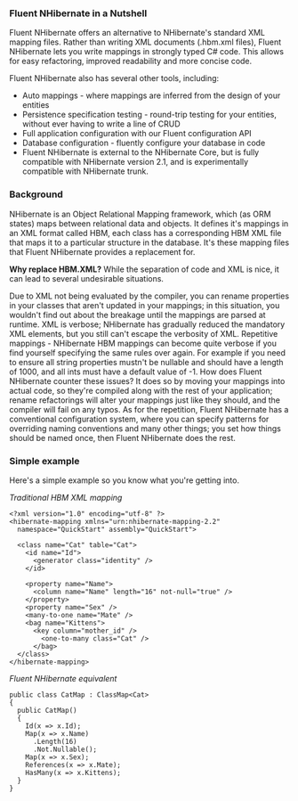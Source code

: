 ### Fluent NHibernate in a Nutshell

Fluent NHibernate offers an alternative to NHibernate's standard XML mapping files. Rather than writing XML documents (.hbm.xml files), Fluent NHibernate lets you write mappings in strongly typed C# code. This allows for easy refactoring, improved readability and more concise code.

Fluent NHibernate also has several other tools, including:

* Auto mappings - where mappings are inferred from the design of your entities
* Persistence specification testing - round-trip testing for your entities, without ever having to write a line of CRUD
* Full application configuration with our Fluent configuration API
* Database configuration - fluently configure your database in code
* Fluent NHibernate is external to the NHibernate Core, but is fully compatible with NHibernate version 2.1, and is experimentally compatible with NHibernate trunk.

### Background

NHibernate is an Object Relational Mapping framework, which (as ORM states) maps between relational data and objects. It defines it's mappings in an XML format called HBM, each class has a corresponding HBM XML file that maps it to a particular structure in the database. It's these mapping files that Fluent NHibernate provides a replacement for.

**Why replace HBM.XML?** While the separation of code and XML is nice, it can lead to several undesirable situations.

Due to XML not being evaluated by the compiler, you can rename properties in your classes that aren't updated in your mappings; in this situation, you wouldn't find out about the breakage until the mappings are parsed at runtime.
XML is verbose; NHibernate has gradually reduced the mandatory XML elements, but you still can't escape the verbosity of XML.
Repetitive mappings - NHibernate HBM mappings can become quite verbose if you find yourself specifying the same rules over again. For example if you need to ensure all string properties mustn't be nullable and should have a length of 1000, and all ints must have a default value of -1.
How does Fluent NHibernate counter these issues? It does so by moving your mappings into actual code, so they're compiled along with the rest of your application; rename refactorings will alter your mappings just like they should, and the compiler will fail on any typos. As for the repetition, Fluent NHibernate has a conventional configuration system, where you can specify patterns for overriding naming conventions and many other things; you set how things should be named once, then Fluent NHibernate does the rest.

### Simple example

Here's a simple example so you know what you're getting into.

*Traditional HBM XML mapping*

    <?xml version="1.0" encoding="utf-8" ?>  
    <hibernate-mapping xmlns="urn:nhibernate-mapping-2.2"  
      namespace="QuickStart" assembly="QuickStart">  
     
      <class name="Cat" table="Cat">  
        <id name="Id">  
          <generator class="identity" />  
        </id>  
     
        <property name="Name">  
          <column name="Name" length="16" not-null="true" />  
        </property>  
        <property name="Sex" />  
        <many-to-one name="Mate" />  
        <bag name="Kittens">  
          <key column="mother_id" />  
            <one-to-many class="Cat" />  
          </bag>  
      </class>  
    </hibernate-mapping>


*Fluent NHibernate equivalent*

    public class CatMap : ClassMap<Cat>
    {
      public CatMap()
      {
        Id(x => x.Id);
        Map(x => x.Name)
          .Length(16)
          .Not.Nullable();
        Map(x => x.Sex);
        References(x => x.Mate);
        HasMany(x => x.Kittens);
      }
    }

